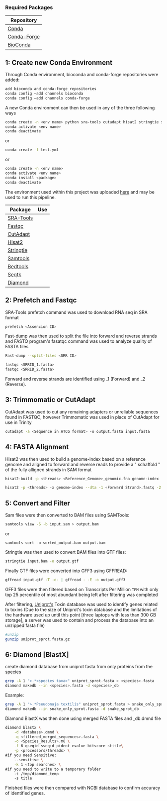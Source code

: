 
### Required Packages 

	
|Repository| 
|  ------ | 
|[Conda](https://anaconda.org/anaconda/conda)| 
|[Conda-Forge](https://conda-forge.org/)| 
|[BioConda](https://bioconda.github.io/)| 


## 1: Create new Conda Environment

Through Conda environment, bioconda and conda-forge repositories were added:

```sh
add bioconda and conda-forge repositories
conda config –add channels bioconda
conda config –add channels conda-forge
```

A new Conda environment can then be used in any of the three following ways

```sh
conda create -n <env name> python sra-tools cutadapt hisat2 stringtie samtools bedtools seqtk diamond
conda activate <env name>
conda deactivate
```
or 
```sh
conda create -f test.yml
```
or
```sh
conda create -n <env name>
conda activate <env name>
conda install <package>
conda deactivate
```

The environment used within this project was uploaded [here](https://github.com/RIT-Environmental-Genomics/Toxin-Identification-Pipeline/blob/main/1.1_Reference_Pipeline/rnaseq_Reference.yml) and may be used to run this pipeline.


|Package|Use|
|  ------ | ------ |
|[SRA-Tools](https://github.com/ncbi/sra-tools)| |
|[Fastqc]()||
|[CutAdapt]()| |
|[Hisat2]()| |
|[Stringtie]()| |
|[Samtools]()| |
|[Bedtools]()| |
|[Seqtk]()| |
|[Diamond]()| |

## 2: Prefetch and Fastqc

SRA-Tools prefetch command was used to download RNA seq in SRA format
```sh
prefetch <Assencion ID>
```
Fast-dump was then used to split the file into forward and reverse strands and FASTQ program's fasatqc command was used to analyze quality of FASTA files
```sh
Fast-dump --split-files <SRR ID>

fastqc <SRRID_1.fasta>
fastqc <SRRID_2.fasta>
```
Forward and reverse strands are identified using _1 (Forward) and _2 (Reverse). 

## 3: Trimmomatic or CutAdapt
CutAdapt was used to cut any remaining adapters or unreliable sequences found in FASTQC, however Trimmomatic was used in place of CutAdapt for use in Trinity

```sh
cutadapt -a <Sequence in ATCG format> -o output.fasta input.fasta
```

## 4: FASTA Alignment
Hisat2 was then used to build a genome-index based on a reference genome and aligned to forward and reverse reads to provide a " schaffold " of the fully alligned strands in SAM format
```sh
hisat2-build -p <threads> <Reference_Genome>_genomic.fna genome-index

hisat2 -p <threads> -x genome-index --dta -1 <Forward Strand>.fastq -2 <Reverse_Strand>.fastq -S <aligned_strands>.sam
```

## 5: Convert and Filter

Sam files were then converted to BAM files using SAMTools:

```sh
samtools view -S -b input.sam > output.bam
```

or
```
samtools sort -o sorted_output.bam output.bam
```

Stringtie was then used to convert BAM files into GTF files:

```sh
stringtie input.bam -o output.gtf
```
Finally GTF files were converted into GFF3 using GFFREAD:
```sh
gffread input.gtf -T -o- | gffread - -E -o output.gff3
```

GFF3 files were then filtered based on Transcripts Per Million ```TPM``` with only top 25 percentile of most abundant being left after filtering was completed

After filtering, [Uniprot's](https://ftp.uniprot.org/pub/databases/uniprot/current_release/knowledgebase/complete/uniprot_trembl.fasta.gz) Toxin database was used to identify genes related to toxins
(Due to the size of Uniprot's toxin database and the limitations of the hardware used up until this point [three laptops with less than 300 GB storage], a server was used to contain and process the database into an unzipped fasta file)

``` sh
#unzip
gunzip uniprot_sprot.fasta.gz
```

## 6: Diamond [BlastX]
create diamond database from uniprot fasta from only proteins from the species 

```sh
grep -A 1 ">.*<species taxa>" uniprot_sprot.fasta > <species>.fasta 
diamond makedb --in <species>.fasta -d <species>_db
```


Example:
```sh
grep -A 1 ">.*Pseudonaja textilis" uniprot_sprot.fasta > snake_only_sprot.fasta 
diamond makedb --in snake_only_sprot.fasta -d snake_sprot_db
```
Diamond BlastX was then done using merged FASTA files and _db.dmnd file
```sh
diamond blastx \
	-d <database>.dmnd \
	-q <filtered_merged_sequences>.fasta \
	-o <Species_Results>.m8 \
	-f 6 qseqid sseqid pident evalue bitscore stitle\
	-p <processors/threads> \
#if you need Sensitive:
	--sensitive \
	-k 1 <top searches> \
#if you need to write to a temporary folder
	-t /tmp/diamond_temp
	-s title
```

Finished files were then compared with NCBI database to confirm accuracy of identified genes.
